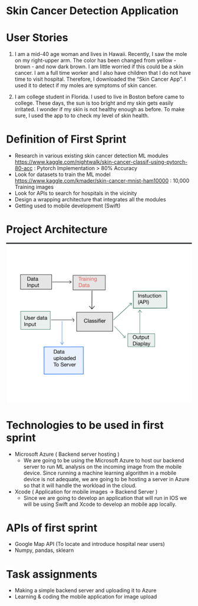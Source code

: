 # Skin Cancer Detection Application

# User Stories

1) I am a mid-40 age woman and lives in Hawaii. Recently, I saw the mole on my right-upper arm. The color has been changed from yellow - brown - and now dark brown. I am little worried if this could be a skin cancer. I am a full time worker and I also have children that I do not have time to visit hospital. Therefore, I downloaded the “Skin Cancer App”. I used it to detect if my moles are symptoms of skin cancer. 

2) I am college student in Florida. I used to live in Boston before came to college. These days, the sun is too bright and my skin gets easily irritated. I wonder if my skin is not healthy enough as before. To make sure, I used the app to to check my level of skin health.

# Definition of First Sprint

- Research in various existing skin cancer detection ML modules 
https://www.kaggle.com/nightwalk/skin-cancer-classif-using-pytorch-80-acc : Pytorch Implementation > 80% Accuracy 
- Look for datasets to train the ML model 
https://www.kaggle.com/kmader/skin-cancer-mnist-ham10000 : 10,000 Training images 
- Look for APIs to search for hospitals in the vicinity 
- Design a wrapping architecture that integrates all the modules
- Getting used to mobile development (Swift)

# Project Architecture
![Alt text](/ProjectStructure.png?raw=true "Diagram")

# Technologies to be used in first sprint
- Microsoft Azure ( Backend server hosting )
  - We are going to be using the Microsoft Azure to host our backend server to run ML analysis on the incoming image from the        mobile device. Since running a machine learning algorithm in a mobile device is not adequate, we are going to be hosting a server in Azure so that it will handle the workload in the cloud.
- Xcode ( Application for mobile images -> Backend Server )
  - Since we are going to develop an application that will run in IOS we will be using Swift and Xcode to develop an mobile app locally.
  
# APIs of first sprint
- Google Map API (To locate and introduce hospital near users)
- Numpy, pandas, sklearn

# Task assignments
- Making a simple backend server and uploading it to Azure
- Learning & coding the mobile application for image upload

